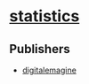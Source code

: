 # [statistics](https://pypi.org/project/statistics)



## Publishers
- [digitalemagine](https://pypi.org/user/digitalemagine)

